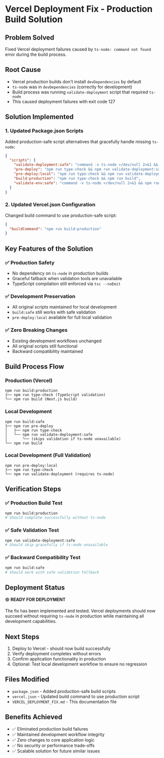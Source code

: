 # Vercel Deployment Fix - Production Build Solution

## **Problem Solved**
Fixed Vercel deployment failures caused by `ts-node: command not found` error during the build process.

## **Root Cause**
- Vercel production builds don't install `devDependencies` by default
- `ts-node` was in `devDependencies` (correctly for development)
- Build process was running `validate-deployment` script that required `ts-node`
- This caused deployment failures with exit code 127

## **Solution Implemented**

### **1. Updated Package.json Scripts**
Added production-safe script alternatives that gracefully handle missing `ts-node`:

```json
{
  "scripts": {
    "validate-deployment:safe": "command -v ts-node >/dev/null 2>&1 && npm run validate-deployment || echo 'Skipping validation in production environment - ts-node not available'",
    "pre-deploy": "npm run type-check && npm run validate-deployment:safe",
    "pre-deploy:local": "npm run type-check && npm run validate-deployment",
    "build:production": "npm run type-check && npm run build",
    "validate-env:safe": "command -v ts-node >/dev/null 2>&1 && npm run validate-env || echo 'Skipping env validation - ts-node not available'"
  }
}
```

### **2. Updated Vercel.json Configuration**
Changed build command to use production-safe script:

```json
{
  "buildCommand": "npm run build:production"
}
```

## **Key Features of the Solution**

### ✅ **Production Safety**
- No dependency on `ts-node` in production builds
- Graceful fallback when validation tools are unavailable
- TypeScript compilation still enforced via `tsc --noEmit`

### ✅ **Development Preservation**
- All original scripts maintained for local development
- `build:safe` still works with safe validation
- `pre-deploy:local` available for full local validation

### ✅ **Zero Breaking Changes**
- Existing development workflows unchanged
- All original scripts still functional
- Backward compatibility maintained

## **Build Process Flow**

### **Production (Vercel)**
```
npm run build:production
├── npm run type-check (TypeScript validation)
└── npm run build (Next.js build)
```

### **Local Development**
```
npm run build:safe
├── npm run pre-deploy
│   ├── npm run type-check
│   └── npm run validate-deployment:safe
│       └── (skips validation if ts-node unavailable)
└── npm run build
```

### **Local Development (Full Validation)**
```
npm run pre-deploy:local
├── npm run type-check
└── npm run validate-deployment (requires ts-node)
```

## **Verification Steps**

### **✅ Production Build Test**
```bash
npm run build:production
# Should complete successfully without ts-node
```

### **✅ Safe Validation Test**
```bash
npm run validate-deployment:safe
# Should skip gracefully if ts-node unavailable
```

### **✅ Backward Compatibility Test**
```bash
npm run build:safe
# Should work with safe validation fallback
```

## **Deployment Status**
🟢 **READY FOR DEPLOYMENT**

The fix has been implemented and tested. Vercel deployments should now succeed without requiring `ts-node` in production while maintaining all development capabilities.

## **Next Steps**
1. Deploy to Vercel - should now build successfully
2. Verify deployment completes without errors
3. Confirm application functionality in production
4. Optional: Test local development workflow to ensure no regression

## **Files Modified**
- `package.json` - Added production-safe build scripts
- `vercel.json` - Updated build command to use production script
- `VERCEL_DEPLOYMENT_FIX.md` - This documentation file

## **Benefits Achieved**
- ✅ Eliminated production build failures
- ✅ Maintained development workflow integrity  
- ✅ Zero changes to core application logic
- ✅ No security or performance trade-offs
- ✅ Scalable solution for future similar issues 